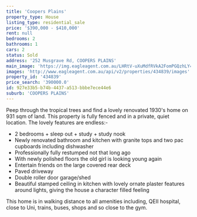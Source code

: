 ```yaml
---
title: 'Coopers Plains'
property_type: House
listing_type: residential_sale
price: '$390,000 - $410,000'
rent: null
bedrooms: 2
bathrooms: 1
cars: 2
status: Sold
address: '252 Musgrave Rd, COOPERS PLAINS'
main_image: 'https://img.eagleagent.com.au/LHRtV-uXuMdfRVkA2FomPGQzhLY=/1280x854/smart/https://s3-us-west-2.amazonaws.com/eagleagent-orig/images/6818206/104125113-image-M.jpg'
images: 'http://www.eagleagent.com.au/api/v2/properties/434839/images'
property_id: '434839'
price_search: '390000.0'
id: 927e33b5-b74b-4437-a513-bbbe7ece44e6
suburb: 'COOPERS PLAINS'
---
```

Peep through the tropical trees and find a lovely renovated 1930's home on 931 sqm of land.  This property is fully fenced and in a private, quiet location.  The lovely features are endless:-

- 2 bedrooms + sleep out + study + study nook
- Newly renovated bathroom and kitchen with granite tops and two pac cupboards including dishwasher
- Professionally fully restumped not that long ago
- With newly polished floors the old girl is looking young again
- Entertain friends on the large covered rear deck
- Paved driveway
- Double roller door garage/shed
- Beautiful stamped ceiling in kitchen with lovely ornate plaster features around lights,  giving the house a character filled feeling

This home is in walking distance to all amenities including, QEII hospital, close to Uni, trains, buses, shops and so close to the gym.